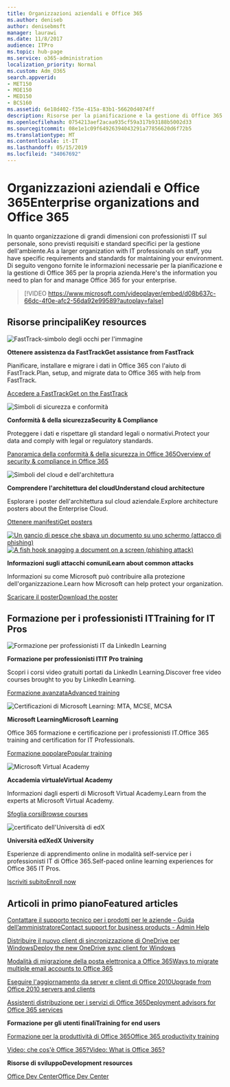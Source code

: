 ```yaml
---
title: Organizzazioni aziendali e Office 365
ms.author: deniseb
author: denisebmsft
manager: laurawi
ms.date: 11/8/2017
audience: ITPro
ms.topic: hub-page
ms.service: o365-administration
localization_priority: Normal
ms.custom: Adm_O365
search.appverid:
- MET150
- MOE150
- MED150
- BCS160
ms.assetid: 6e18d402-f35e-415a-83b1-56620d4074ff
description: Risorse per la pianificazione e la gestione di Office 365 per l'organizzazione aziendale.
ms.openlocfilehash: 0754213aef2acaa935cf59a317b93188b5002d33
ms.sourcegitcommit: 08e1e1c09f64926394043291a77856620d6f72b5
ms.translationtype: MT
ms.contentlocale: it-IT
ms.lasthandoff: 05/15/2019
ms.locfileid: "34067692"
---
```

# <a name="enterprise-organizations-and-office-365"></a><span data-ttu-id="2e8af-103">Organizzazioni aziendali e Office 365</span><span class="sxs-lookup"><span data-stu-id="2e8af-103">Enterprise organizations and Office 365</span></span>

<span data-ttu-id="2e8af-104">In quanto organizzazione di grandi dimensioni con professionisti IT sul personale, sono previsti requisiti e standard specifici per la gestione dell'ambiente.</span><span class="sxs-lookup"><span data-stu-id="2e8af-104">As a larger organization with IT professionals on staff, you have specific requirements and standards for maintaining your environment.</span></span> <span data-ttu-id="2e8af-105">Di seguito vengono fornite le informazioni necessarie per la pianificazione e la gestione di Office 365 per la propria azienda.</span><span class="sxs-lookup"><span data-stu-id="2e8af-105">Here's the information you need to plan for and manage Office 365 for your enterprise.</span></span>
  

> [!VIDEO https://www.microsoft.com/videoplayer/embed/d08b637c-66dc-4f0e-afc2-56da92e99589?autoplay=false]
  
## <a name="key-resources"></a><span data-ttu-id="2e8af-106">Risorse principali</span><span class="sxs-lookup"><span data-stu-id="2e8af-106">Key resources</span></span>

![FastTrack-simbolo degli occhi per l'immagine](media/263443cf-d8bd-460b-ac46-a08323551f3f.png)
  
 <span data-ttu-id="2e8af-108">**Ottenere assistenza da FastTrack**</span><span class="sxs-lookup"><span data-stu-id="2e8af-108">**Get assistance from FastTrack**</span></span>
  
<span data-ttu-id="2e8af-109">Pianificare, installare e migrare i dati in Office 365 con l'aiuto di FastTrack.</span><span class="sxs-lookup"><span data-stu-id="2e8af-109">Plan, setup, and migrate data to Office 365 with help from FastTrack.</span></span>
  
[<span data-ttu-id="2e8af-110">Accedere a FastTrack</span><span class="sxs-lookup"><span data-stu-id="2e8af-110">Get on the FastTrack</span></span>](https://go.microsoft.com/fwlink/?linkid=238431)
  
![Simboli di sicurezza e conformità](media/f96c2cdf-d151-4f44-bb11-20bb7f366a21.png)
  
 <span data-ttu-id="2e8af-112">**Conformità &amp; della sicurezza**</span><span class="sxs-lookup"><span data-stu-id="2e8af-112">**Security &amp; Compliance**</span></span>
  
<span data-ttu-id="2e8af-113">Proteggere i dati e rispettare gli standard legali o normativi.</span><span class="sxs-lookup"><span data-stu-id="2e8af-113">Protect your data and comply with legal or regulatory standards.</span></span>
  
[<span data-ttu-id="2e8af-114">Panoramica della conformità &amp; della sicurezza in Office 365</span><span class="sxs-lookup"><span data-stu-id="2e8af-114">Overview of security &amp; compliance in Office 365</span></span>](https://support.office.com/article/dcb83b2c-ac66-4ced-925d-50eb9698a0b2)
  
![Simboli del cloud e dell'architettura](media/2850ac8d-4c99-4825-869e-83724c4ef54e.png)
  
 <span data-ttu-id="2e8af-116">**Comprendere l'architettura del cloud**</span><span class="sxs-lookup"><span data-stu-id="2e8af-116">**Understand cloud architecture**</span></span>
  
<span data-ttu-id="2e8af-117">Esplorare i poster dell'architettura sul cloud aziendale.</span><span class="sxs-lookup"><span data-stu-id="2e8af-117">Explore architecture posters about the Enterprise Cloud.</span></span>
  
[<span data-ttu-id="2e8af-118">Ottenere manifesti</span><span class="sxs-lookup"><span data-stu-id="2e8af-118">Get posters</span></span>](https://aka.ms/cloudarch)
  
<span data-ttu-id="2e8af-119">[![Un gancio di pesce che sbava un documento su uno schermo (attacco di phishing)](media/dc32a996-623a-400c-9b7a-ed1b89a56948.png)](https://aka.ms/commonattacks)</span><span class="sxs-lookup"><span data-stu-id="2e8af-119">[![A fish hook snagging a document on a screen (phishing attack)](media/dc32a996-623a-400c-9b7a-ed1b89a56948.png)](https://aka.ms/commonattacks)</span></span>
  
 <span data-ttu-id="2e8af-120">**Informazioni sugli attacchi comuni**</span><span class="sxs-lookup"><span data-stu-id="2e8af-120">**Learn about common attacks**</span></span>
  
<span data-ttu-id="2e8af-121">Informazioni su come Microsoft può contribuire alla protezione dell'organizzazione.</span><span class="sxs-lookup"><span data-stu-id="2e8af-121">Learn how Microsoft can help protect your organization.</span></span>
  
[<span data-ttu-id="2e8af-122">Scaricare il poster</span><span class="sxs-lookup"><span data-stu-id="2e8af-122">Download the poster</span></span>](https://aka.ms/commonattacks)
  
## <a name="training-for-it-pros"></a><span data-ttu-id="2e8af-123">Formazione per i professionisti IT</span><span class="sxs-lookup"><span data-stu-id="2e8af-123">Training for IT Pros</span></span>

![Formazione per professionisti IT da LinkedIn Learning](media/b951eac7-9d99-42b5-86a3-3058a6445077.png)
  
 <span data-ttu-id="2e8af-125">**Formazione per professionisti IT**</span><span class="sxs-lookup"><span data-stu-id="2e8af-125">**IT Pro training**</span></span>
  
<span data-ttu-id="2e8af-126">Scopri i corsi video gratuiti portati da LinkedIn Learning.</span><span class="sxs-lookup"><span data-stu-id="2e8af-126">Discover free video courses brought to you by LinkedIn Learning.</span></span>
  
[<span data-ttu-id="2e8af-127">Formazione avanzata</span><span class="sxs-lookup"><span data-stu-id="2e8af-127">Advanced training</span></span>](https://support.office.com/article/68cc9b95-0bdc-491e-a81f-ee70b3ec63c5.aspx)
  
![Certificazioni di Microsoft Learning: MTA, MCSE, MCSA](media/8eab3b6a-5aff-423c-9c57-fd078fdebca8.png)
  
 <span data-ttu-id="2e8af-129">**Microsoft Learning**</span><span class="sxs-lookup"><span data-stu-id="2e8af-129">**Microsoft Learning**</span></span>
  
<span data-ttu-id="2e8af-130">Office 365 formazione e certificazione per i professionisti IT.</span><span class="sxs-lookup"><span data-stu-id="2e8af-130">Office 365 training and certification for IT Professionals.</span></span>
  
[<span data-ttu-id="2e8af-131">Formazione popolare</span><span class="sxs-lookup"><span data-stu-id="2e8af-131">Popular training</span></span>](https://go.microsoft.com/fwlink/?linkid=826247)
  
![Microsoft Virtual Academy](media/1bced083-acd6-4705-9f22-22009166a5d7.png)
  
 <span data-ttu-id="2e8af-133">**Accademia virtuale**</span><span class="sxs-lookup"><span data-stu-id="2e8af-133">**Virtual Academy**</span></span>
  
<span data-ttu-id="2e8af-134">Informazioni dagli esperti di Microsoft Virtual Academy.</span><span class="sxs-lookup"><span data-stu-id="2e8af-134">Learn from the experts at Microsoft Virtual Academy.</span></span>
  
[<span data-ttu-id="2e8af-135">Sfoglia corsi</span><span class="sxs-lookup"><span data-stu-id="2e8af-135">Browse courses</span></span>](https://go.microsoft.com/fwlink/?linkid=826248)
  
![certificato dell'Università di edX](media/c52ff863-94fa-4d6e-b91f-f9057956a7b0.png)
  
 <span data-ttu-id="2e8af-137">**Università edX**</span><span class="sxs-lookup"><span data-stu-id="2e8af-137">**edX University**</span></span>
  
<span data-ttu-id="2e8af-138">Esperienze di apprendimento online in modalità self-service per i professionisti IT di Office 365.</span><span class="sxs-lookup"><span data-stu-id="2e8af-138">Self-paced online learning experiences for Office 365 IT Pros.</span></span>
  
[<span data-ttu-id="2e8af-139">Iscriviti subito</span><span class="sxs-lookup"><span data-stu-id="2e8af-139">Enroll now</span></span>](https://go.microsoft.com/fwlink/?linkid=852994)
  
## <a name="featured-articles"></a><span data-ttu-id="2e8af-140">Articoli in primo piano</span><span class="sxs-lookup"><span data-stu-id="2e8af-140">Featured articles</span></span>

[<span data-ttu-id="2e8af-141">Contattare il supporto tecnico per i prodotti per le aziende - Guida dell’amministratore</span><span class="sxs-lookup"><span data-stu-id="2e8af-141">Contact support for business products - Admin Help</span></span>](https://support.office.com/article/32a17ca7-6fa0-4870-8a8d-e25ba4ccfd4b)
  
[<span data-ttu-id="2e8af-142">Distribuire il nuovo client di sincronizzazione di OneDrive per Windows</span><span class="sxs-lookup"><span data-stu-id="2e8af-142">Deploy the new OneDrive sync client for Windows</span></span>](https://support.office.com/article/3f3a511c-30c6-404a-98bf-76f95c519668)
  
[<span data-ttu-id="2e8af-143">Modalità di migrazione della posta elettronica a Office 365</span><span class="sxs-lookup"><span data-stu-id="2e8af-143">Ways to migrate multiple email accounts to Office 365</span></span>](https://support.office.com/article/0a4913fe-60fb-498f-9155-a86516418842)
  
[<span data-ttu-id="2e8af-144">Eseguire l'aggiornamento da server e client di Office 2010</span><span class="sxs-lookup"><span data-stu-id="2e8af-144">Upgrade from Office 2010 servers and clients</span></span>](upgrade-from-office-2010-servers-and-products.md)
  
[<span data-ttu-id="2e8af-145">Assistenti distribuzione per i servizi di Office 365</span><span class="sxs-lookup"><span data-stu-id="2e8af-145">Deployment advisors for Office 365 services</span></span>](deployment-advisors-for-office-365.md)
  
 <span data-ttu-id="2e8af-146">**Formazione per gli utenti finali**</span><span class="sxs-lookup"><span data-stu-id="2e8af-146">**Training for end users**</span></span>
  
[<span data-ttu-id="2e8af-147">Formazione per la produttività di Office 365</span><span class="sxs-lookup"><span data-stu-id="2e8af-147">Office 365 productivity training</span></span>](https://support.office.com/article/af07cb6b-980d-4f33-8599-322582767408)
  
[<span data-ttu-id="2e8af-148">Video: che cos'è Office 365?</span><span class="sxs-lookup"><span data-stu-id="2e8af-148">Video: What is Office 365?</span></span>](https://support.office.com/article/847caf12-2589-452c-8aca-1c009797678b)
  
 <span data-ttu-id="2e8af-149">**Risorse di sviluppo**</span><span class="sxs-lookup"><span data-stu-id="2e8af-149">**Development resources**</span></span>
  
[<span data-ttu-id="2e8af-150">Office Dev Center</span><span class="sxs-lookup"><span data-stu-id="2e8af-150">Office Dev Center</span></span>](https://go.microsoft.com/fwlink/?linkid=615418)
  

